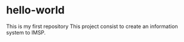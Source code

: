 # hello-world
This is my first repository
This project consist to create an information system to IMSP.
